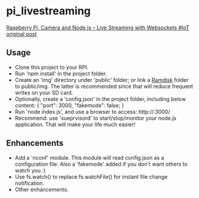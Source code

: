 pi_livestreaming
================

[Raspberry Pi, Camera and Node.js – Live Streaming with Websockets #IoT original post](http://thejackalofjavascript.com/rpi-live-streaming)

Usage
------------
- Clone this project to your RPI.
- Run 'npm install' in the project folder.
- Create an 'img' directory under 'public' folder; or link a [Ramdisk](https://wiki.archlinux.org/index.php/Tmpfs) folder to public/img.
  The latter is recommended since that will reduce frequent writes on your SD card.
- Optionally, create a 'config.json' in the project folder, including below content:
  {
      "port": 3000,
      "fakemode": false;
  }
- Run 'node index.js', and use a browser to access: http://<RPI-address>:3000/
- Recommend: use 'sueprvisord' to start/stop/monitor your node.js application. That will make your life much easier!

Enhancements
------------
- Add a 'nconf' module. This module will read config.json as a configuration file. Also a 'fakemode' added if you don't want others to watch you :)
- Use fs.watch() to replace fs.watchFile() for instant file change notification.
- Other enhancements.
